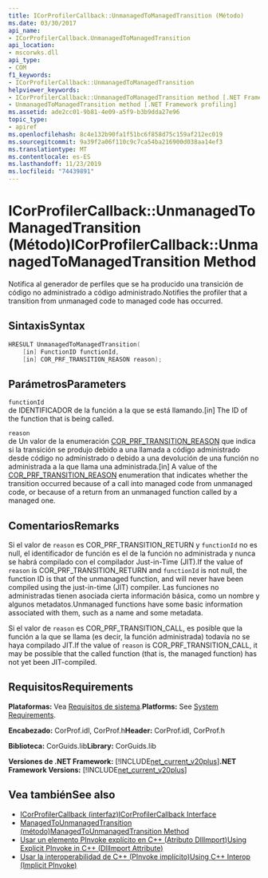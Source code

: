 ```yaml
---
title: ICorProfilerCallback::UnmanagedToManagedTransition (Método)
ms.date: 03/30/2017
api_name:
- ICorProfilerCallback.UnmanagedToManagedTransition
api_location:
- mscorwks.dll
api_type:
- COM
f1_keywords:
- ICorProfilerCallback::UnmanagedToManagedTransition
helpviewer_keywords:
- ICorProfilerCallback::UnmanagedToManagedTransition method [.NET Framework profiling]
- UnmanagedToManagedTransition method [.NET Framework profiling]
ms.assetid: ade2cc01-9b81-4e09-a5f9-b3b9dda27e96
topic_type:
- apiref
ms.openlocfilehash: 8c4e132b90fa1f51bc6f858d75c159af212ec019
ms.sourcegitcommit: 9a39f2a06f110c9c7ca54ba216900d038aa14ef3
ms.translationtype: MT
ms.contentlocale: es-ES
ms.lasthandoff: 11/23/2019
ms.locfileid: "74439891"
---
```

# <a name="icorprofilercallbackunmanagedtomanagedtransition-method"></a><span data-ttu-id="e947e-102">ICorProfilerCallback::UnmanagedToManagedTransition (Método)</span><span class="sxs-lookup"><span data-stu-id="e947e-102">ICorProfilerCallback::UnmanagedToManagedTransition Method</span></span>
<span data-ttu-id="e947e-103">Notifica al generador de perfiles que se ha producido una transición de código no administrado a código administrado.</span><span class="sxs-lookup"><span data-stu-id="e947e-103">Notifies the profiler that a transition from unmanaged code to managed code has occurred.</span></span>  
  
## <a name="syntax"></a><span data-ttu-id="e947e-104">Sintaxis</span><span class="sxs-lookup"><span data-stu-id="e947e-104">Syntax</span></span>  
  
```cpp  
HRESULT UnmanagedToManagedTransition(  
    [in] FunctionID functionId,  
    [in] COR_PRF_TRANSITION_REASON reason);  
```  
  
## <a name="parameters"></a><span data-ttu-id="e947e-105">Parámetros</span><span class="sxs-lookup"><span data-stu-id="e947e-105">Parameters</span></span>  
 `functionId`  
 <span data-ttu-id="e947e-106">de IDENTIFICADOR de la función a la que se está llamando.</span><span class="sxs-lookup"><span data-stu-id="e947e-106">[in] The ID of the function that is being called.</span></span>  
  
 `reason`  
 <span data-ttu-id="e947e-107">de Un valor de la enumeración [COR_PRF_TRANSITION_REASON](../../../../docs/framework/unmanaged-api/profiling/cor-prf-transition-reason-enumeration.md) que indica si la transición se produjo debido a una llamada a código administrado desde código no administrado o debido a una devolución de una función no administrada a la que llama una administrada.</span><span class="sxs-lookup"><span data-stu-id="e947e-107">[in] A value of the [COR_PRF_TRANSITION_REASON](../../../../docs/framework/unmanaged-api/profiling/cor-prf-transition-reason-enumeration.md) enumeration that indicates whether the transition occurred because of a call into managed code from unmanaged code, or because of a return from an unmanaged function called by a managed one.</span></span>  
  
## <a name="remarks"></a><span data-ttu-id="e947e-108">Comentarios</span><span class="sxs-lookup"><span data-stu-id="e947e-108">Remarks</span></span>  
 <span data-ttu-id="e947e-109">Si el valor de `reason` es COR_PRF_TRANSITION_RETURN y `functionId` no es null, el identificador de función es el de la función no administrada y nunca se habrá compilado con el compilador Just-in-Time (JIT).</span><span class="sxs-lookup"><span data-stu-id="e947e-109">If the value of `reason` is COR_PRF_TRANSITION_RETURN and `functionId` is not null, the function ID is that of the unmanaged function, and will never have been compiled using the just-in-time (JIT) compiler.</span></span> <span data-ttu-id="e947e-110">Las funciones no administradas tienen asociada cierta información básica, como un nombre y algunos metadatos.</span><span class="sxs-lookup"><span data-stu-id="e947e-110">Unmanaged functions have some basic information associated with them, such as a name and some metadata.</span></span>  
  
 <span data-ttu-id="e947e-111">Si el valor de `reason` es COR_PRF_TRANSITION_CALL, es posible que la función a la que se llama (es decir, la función administrada) todavía no se haya compilado JIT.</span><span class="sxs-lookup"><span data-stu-id="e947e-111">If the value of `reason` is COR_PRF_TRANSITION_CALL, it may be possible that the called function (that is, the managed function) has not yet been JIT-compiled.</span></span>  
  
## <a name="requirements"></a><span data-ttu-id="e947e-112">Requisitos</span><span class="sxs-lookup"><span data-stu-id="e947e-112">Requirements</span></span>  
 <span data-ttu-id="e947e-113">**Plataformas:** Vea [Requisitos de sistema](../../../../docs/framework/get-started/system-requirements.md).</span><span class="sxs-lookup"><span data-stu-id="e947e-113">**Platforms:** See [System Requirements](../../../../docs/framework/get-started/system-requirements.md).</span></span>  
  
 <span data-ttu-id="e947e-114">**Encabezado:** CorProf.idl, CorProf.h</span><span class="sxs-lookup"><span data-stu-id="e947e-114">**Header:** CorProf.idl, CorProf.h</span></span>  
  
 <span data-ttu-id="e947e-115">**Biblioteca:** CorGuids.lib</span><span class="sxs-lookup"><span data-stu-id="e947e-115">**Library:** CorGuids.lib</span></span>  
  
 <span data-ttu-id="e947e-116">**Versiones de .NET Framework:** [!INCLUDE[net_current_v20plus](../../../../includes/net-current-v20plus-md.md)]</span><span class="sxs-lookup"><span data-stu-id="e947e-116">**.NET Framework Versions:** [!INCLUDE[net_current_v20plus](../../../../includes/net-current-v20plus-md.md)]</span></span>  
  
## <a name="see-also"></a><span data-ttu-id="e947e-117">Vea también</span><span class="sxs-lookup"><span data-stu-id="e947e-117">See also</span></span>

- [<span data-ttu-id="e947e-118">ICorProfilerCallback (interfaz)</span><span class="sxs-lookup"><span data-stu-id="e947e-118">ICorProfilerCallback Interface</span></span>](../../../../docs/framework/unmanaged-api/profiling/icorprofilercallback-interface.md)
- [<span data-ttu-id="e947e-119">ManagedToUnmanagedTransition (método)</span><span class="sxs-lookup"><span data-stu-id="e947e-119">ManagedToUnmanagedTransition Method</span></span>](../../../../docs/framework/unmanaged-api/profiling/icorprofilercallback-managedtounmanagedtransition-method.md)
- [<span data-ttu-id="e947e-120">Usar un elemento PInvoke explícito en C++ (Atributo DllImport)</span><span class="sxs-lookup"><span data-stu-id="e947e-120">Using Explicit PInvoke in C++ (DllImport Attribute)</span></span>](/cpp/dotnet/using-explicit-pinvoke-in-cpp-dllimport-attribute)
- [<span data-ttu-id="e947e-121">Usar la interoperabilidad de C++ (PInvoke implícito)</span><span class="sxs-lookup"><span data-stu-id="e947e-121">Using C++ Interop (Implicit PInvoke)</span></span>](/cpp/dotnet/using-cpp-interop-implicit-pinvoke)
